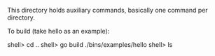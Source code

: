 This directory holds auxiliary commands, basically one command per directory.

To build (take hello as an example):

  shell> cd ..
  shell> go build ./bins/examples/hello
  shell> ls
